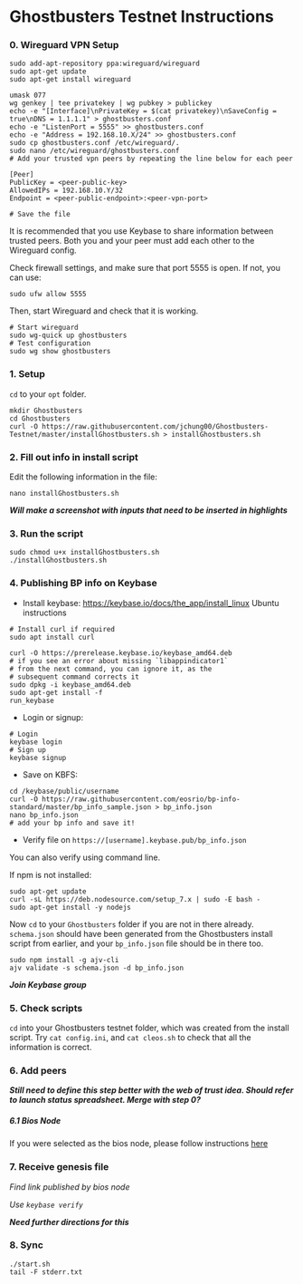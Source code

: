 # Ghostbusters Testnet Instructions

### 0. Wireguard VPN Setup

```console
sudo add-apt-repository ppa:wireguard/wireguard
sudo apt-get update
sudo apt-get install wireguard

umask 077
wg genkey | tee privatekey | wg pubkey > publickey
echo -e "[Interface]\nPrivateKey = $(cat privatekey)\nSaveConfig = true\nDNS = 1.1.1.1" > ghostbusters.conf
echo -e "ListenPort = 5555" >> ghostbusters.conf
echo -e "Address = 192.168.10.X/24" >> ghostbusters.conf
sudo cp ghostbusters.conf /etc/wireguard/.
sudo nano /etc/wireguard/ghostbusters.conf
# Add your trusted vpn peers by repeating the line below for each peer

[Peer]
PublicKey = <peer-public-key>
AllowedIPs = 192.168.10.Y/32
Endpoint = <peer-public-endpoint>:<peer-vpn-port>

# Save the file
```
It is recommended that you use Keybase to share information between trusted peers. Both you and your peer must add each other to the Wireguard config.

Check firewall settings, and make sure that port 5555 is open. If not, you can use:
```console
sudo ufw allow 5555
```

Then, start Wireguard and check that it is working.

```console
# Start wireguard
sudo wg-quick up ghostbusters
# Test configuration
sudo wg show ghostbusters
```

### 1. Setup

`cd` to your `opt` folder.

```console
mkdir Ghostbusters
cd Ghostbusters
curl -O https://raw.githubusercontent.com/jchung00/Ghostbusters-Testnet/master/installGhostbusters.sh > installGhostbusters.sh
```

### 2. Fill out info in install script

Edit the following information in the file:

```console
nano installGhostbusters.sh
```

***Will make a screenshot with inputs that need to be inserted in highlights***

### 3. Run the script

```console
sudo chmod u+x installGhostbusters.sh
./installGhostbusters.sh
```

### 4. Publishing BP info on Keybase

- Install keybase: https://keybase.io/docs/the_app/install_linux
 Ubuntu instructions
 ```console
# Install curl if required
sudo apt install curl

curl -O https://prerelease.keybase.io/keybase_amd64.deb
# if you see an error about missing `libappindicator1`
# from the next command, you can ignore it, as the
# subsequent command corrects it
sudo dpkg -i keybase_amd64.deb
sudo apt-get install -f
run_keybase
 ```
 - Login or signup:
 ```console
 # Login
 keybase login
 # Sign up
 keybase signup
 ```
 - Save on KBFS:
 ```console
 cd /keybase/public/username
 curl -O https://raw.githubusercontent.com/eosrio/bp-info-standard/master/bp_info_sample.json > bp_info.json
 nano bp_info.json
 # add your bp info and save it!
 ```
 - Verify file on `https://[username].keybase.pub/bp_info.json`
 
 You can also verify using command line.
 
 If npm is not installed:
 ```console
 sudo apt-get update
 curl -sL https://deb.nodesource.com/setup_7.x | sudo -E bash -
 sudo apt-get install -y nodejs
 ```
 Now `cd` to your `Ghostbusters` folder if you are not in there already. `schema.json` should have been generated from the Ghostbusters install script from earlier, and your `bp_info.json` file should be in there too.
 ```console
 sudo npm install -g ajv-cli
 ajv validate -s schema.json -d bp_info.json
```

***Join Keybase group***

### 5. Check scripts

`cd` into your Ghostbusters testnet folder, which was created from the install script.
Try `cat config.ini`, and `cat cleos.sh` to check that all the information is correct.

### 6. Add peers

***Still need to define this step better with the web of trust idea. Should refer to launch status spreadsheet. Merge with step 0?***

##### 6.1 Bios Node

If you were selected as the bios node, please follow instructions [here](https://github.com/jchung00/Ghostbusters-Testnet/blob/master/bios-instructions.md)

### 7. Receive genesis file

*Find link published by bios node*

*Use `keybase verify`*

***Need further directions for this***

### 8. Sync

```console
./start.sh
tail -F stderr.txt
```
